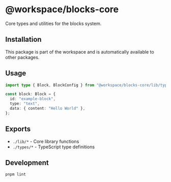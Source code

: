# @workspace/blocks-core

Core types and utilities for the blocks system.

## Installation

This package is part of the workspace and is automatically available to other packages.

## Usage

```typescript
import type { Block, BlockConfig } from "@workspace/blocks-core/lib/types.js";

const block: Block = {
  id: "example-block",
  type: "text",
  data: { content: "Hello World" },
};
```

## Exports

- `./lib/*` - Core library functions
- `./types/*` - TypeScript type definitions

## Development

```bash
pnpm lint
```
